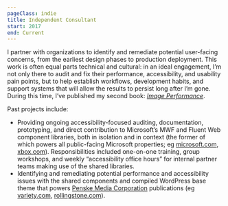 ```yaml
---
pageClass: indie
title: Independent Consultant
start: 2017
end: Current
---
```


I partner with organizations to identify and remediate potential user-facing concerns, from the earliest design phases to production deployment. This work is often equal parts technical and cultural: in an ideal engagement, I’m not only there to audit and fix their performance, accessibility, and usability pain points, but to help establish workflows, development habits, and support systems that will allow the results to persist long after I’m gone. During this time, I’ve published my second book: [_Image Performance_](https://abookapart.com/products/image-performance).

Past projects include:

* Providing ongoing accessibility-focused auditing, documentation, prototyping, and direct contribution to Microsoft’s MWF and Fluent Web component libraries, both in isolation and in context (the former of which powers all public-facing Microsoft properties; eg [microsoft.com](https://www.microsoft.com/en-us/), [xbox.com](https://www.xbox.com/en-US/)). Responsibilities included one-on-one training, group workshops, and weekly “accessibility office hours” for internal partner teams making use of the shared libraries.
* Identifying and remediating potential performance and accessibility issues with the shared components and compiled WordPress base theme that powers [Penske Media Corporation](https://pmc.com/) publications (eg [variety.com](https://variety.com/), [rollingstone.com](https://www.rollingstone.com/)).